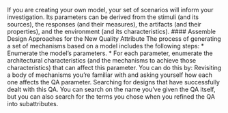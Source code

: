 If you are creating your own model, your set of scenarios will inform your investigation. Its parameters can be derived from the stimuli (and its sources), the responses (and their measures), the artifacts (and their properties), and the environment (and its characteristics). #### Assemble Design Approaches for the New Quality Attribute The process of generating a set of mechanisms based on a model includes the following steps: *  Enumerate the model’s parameters. *  For each parameter, enumerate the architectural characteristics (and the mechanisms to achieve those characteristics) that can affect this parameter. You can do this by: Revisiting a body of mechanisms you’re familiar with and asking yourself how each one affects the QA parameter. Searching for designs that have successfully dealt with this QA. You can search on the name you’ve given the QA itself, but you can also search for the terms you chose when you refined the QA into subattributes.